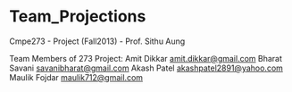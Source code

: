 Team_Projections
================

Cmpe273 - Project (Fall2013) - Prof. Sithu Aung


Team Members of 273 Project:
Amit Dikkar <amit.dikkar@gmail.com>
Bharat Savani <savanibharat@gmail.com>
Akash Patel <akashpatel2891@yahoo.com>
Maulik Fojdar <maulik712@gmail.com>
